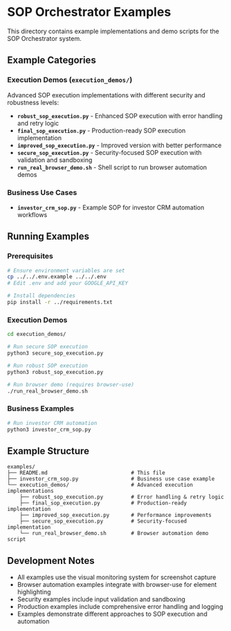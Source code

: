 # SOP Orchestrator Examples

This directory contains example implementations and demo scripts for the SOP Orchestrator system.

## Example Categories

### Execution Demos (`execution_demos/`)
Advanced SOP execution implementations with different security and robustness levels:

- **`robust_sop_execution.py`** - Enhanced SOP execution with error handling and retry logic
- **`final_sop_execution.py`** - Production-ready SOP execution implementation
- **`improved_sop_execution.py`** - Improved version with better performance
- **`secure_sop_execution.py`** - Security-focused SOP execution with validation and sandboxing
- **`run_real_browser_demo.sh`** - Shell script to run browser automation demos

### Business Use Cases
- **`investor_crm_sop.py`** - Example SOP for investor CRM automation workflows

## Running Examples

### Prerequisites
```bash
# Ensure environment variables are set
cp ../../.env.example ../../.env
# Edit .env and add your GOOGLE_API_KEY

# Install dependencies
pip install -r ../requirements.txt
```

### Execution Demos
```bash
cd execution_demos/

# Run secure SOP execution
python3 secure_sop_execution.py

# Run robust SOP execution
python3 robust_sop_execution.py

# Run browser demo (requires browser-use)
./run_real_browser_demo.sh
```

### Business Examples
```bash
# Run investor CRM automation
python3 investor_crm_sop.py
```

## Example Structure

```
examples/
├── README.md                           # This file
├── investor_crm_sop.py                 # Business use case example
└── execution_demos/                    # Advanced execution implementations
    ├── robust_sop_execution.py         # Error handling & retry logic
    ├── final_sop_execution.py          # Production-ready implementation
    ├── improved_sop_execution.py       # Performance improvements
    ├── secure_sop_execution.py         # Security-focused implementation
    └── run_real_browser_demo.sh        # Browser automation demo script
```

## Development Notes

- All examples use the visual monitoring system for screenshot capture
- Browser automation examples integrate with browser-use for element highlighting
- Security examples include input validation and sandboxing
- Production examples include comprehensive error handling and logging
- Examples demonstrate different approaches to SOP execution and automation 